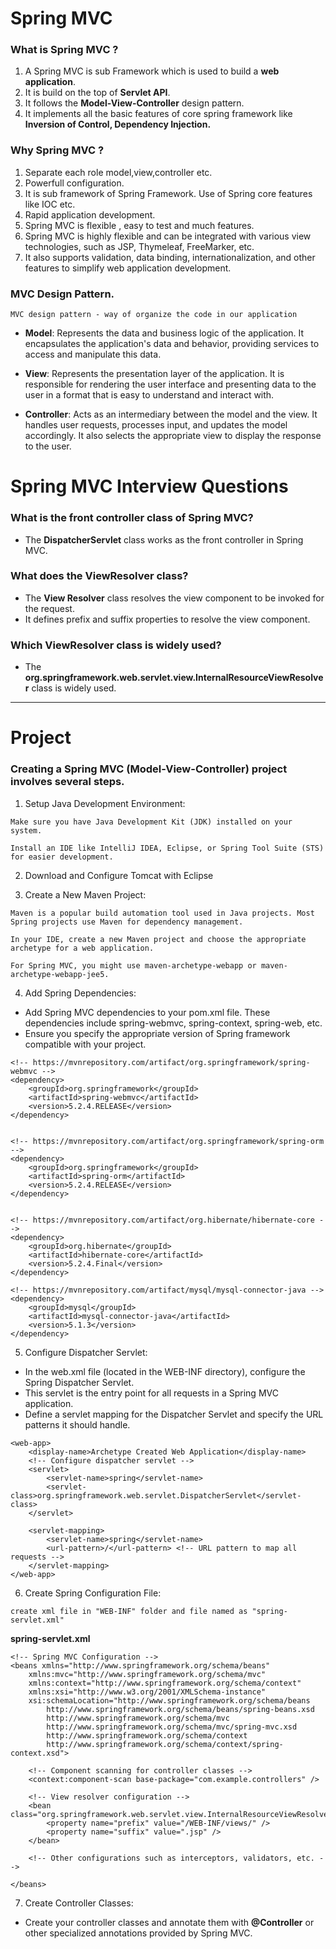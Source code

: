
# Spring MVC

### What is Spring MVC ?
1. A Spring MVC is sub Framework which is used to build a **web application**.
2. It is build on the top of **Servlet API**.
3. It follows the **Model-View-Controller** design pattern.
4. It implements all the basic features of core spring framework like **Inversion of Control, Dependency Injection.**

### Why Spring MVC ?
1. Separate each role model,view,controller etc.
2. Powerfull configuration.
3. It is sub framework of Spring Framework. Use of Spring core features like IOC etc.
4. Rapid application development.
5. Spring MVC is flexible , easy to test and much features.
6. Spring MVC is highly flexible and can be integrated with various view technologies, such as JSP, Thymeleaf, FreeMarker, etc. 
7. It also supports validation, data binding, internationalization, and other features to simplify web application development.

### MVC Design Pattern.
    MVC design pattern - way of organize the code in our application

- **Model**: Represents the data and business logic of the application. It encapsulates the application's data and behavior, providing services to access and manipulate this data.

- **View**: Represents the presentation layer of the application. It is responsible for rendering the user interface and presenting data to the user in a format that is easy to understand and interact with.

- **Controller**: Acts as an intermediary between the model and the view. It handles user requests, processes input, and updates the model accordingly. It also selects the appropriate view to display the response to the user.

# Spring MVC Interview Questions

### What is the front controller class of Spring MVC?
- The **DispatcherServlet** class works as the front controller in Spring MVC.

### What does the ViewResolver class?
- The **View Resolver** class resolves the view component to be invoked for the request.
- It defines prefix and suffix properties to resolve the view component.

### Which ViewResolver class is widely used?
- The **org.springframework.web.servlet.view.InternalResourceViewResolver** class is widely used.


---


# Project

### Creating a Spring MVC (Model-View-Controller) project involves several steps.

1. Setup Java Development Environment:
```
Make sure you have Java Development Kit (JDK) installed on your system.

Install an IDE like IntelliJ IDEA, Eclipse, or Spring Tool Suite (STS) for easier development.
```
2. Download and Configure Tomcat with Eclipse

3. Create a New Maven Project:

```
Maven is a popular build automation tool used in Java projects. Most Spring projects use Maven for dependency management.

In your IDE, create a new Maven project and choose the appropriate archetype for a web application.

For Spring MVC, you might use maven-archetype-webapp or maven-archetype-webapp-jee5.
```
4. Add Spring Dependencies:
- Add Spring MVC dependencies to your pom.xml file. These dependencies include spring-webmvc, spring-context, spring-web, etc.
- Ensure you specify the appropriate version of Spring framework compatible with your project.
```
<!-- https://mvnrepository.com/artifact/org.springframework/spring-webmvc -->
<dependency>
    <groupId>org.springframework</groupId>
    <artifactId>spring-webmvc</artifactId>
    <version>5.2.4.RELEASE</version>
</dependency>


<!-- https://mvnrepository.com/artifact/org.springframework/spring-orm -->
<dependency>
    <groupId>org.springframework</groupId>
    <artifactId>spring-orm</artifactId>
    <version>5.2.4.RELEASE</version>
</dependency>


<!-- https://mvnrepository.com/artifact/org.hibernate/hibernate-core -->
<dependency>
    <groupId>org.hibernate</groupId>
    <artifactId>hibernate-core</artifactId>
    <version>5.2.4.Final</version>
</dependency>

<!-- https://mvnrepository.com/artifact/mysql/mysql-connector-java -->
<dependency>
    <groupId>mysql</groupId>
    <artifactId>mysql-connector-java</artifactId>
    <version>5.1.3</version>
</dependency>

```
5. Configure Dispatcher Servlet:
- In the web.xml file (located in the WEB-INF directory), configure the Spring Dispatcher Servlet.
- This servlet is the entry point for all requests in a Spring MVC application.
- Define a servlet mapping for the Dispatcher Servlet and specify the URL patterns it should handle.
```
<web-app>
	<display-name>Archetype Created Web Application</display-name>
	<!-- Configure dispatcher servlet -->
	<servlet>
		<servlet-name>spring</servlet-name>
		<servlet-class>org.springframework.web.servlet.DispatcherServlet</servlet-class>
	</servlet>

	<servlet-mapping>
		<servlet-name>spring</servlet-name>
		<url-pattern>/</url-pattern> <!-- URL pattern to map all requests -->
	</servlet-mapping>
</web-app>
```
6. Create Spring Configuration File:
```
create xml file in "WEB-INF" folder and file named as "spring-servlet.xml"
```
**spring-servlet.xml**
```
<!-- Spring MVC Configuration -->
<beans xmlns="http://www.springframework.org/schema/beans"
    xmlns:mvc="http://www.springframework.org/schema/mvc"
    xmlns:context="http://www.springframework.org/schema/context"
    xmlns:xsi="http://www.w3.org/2001/XMLSchema-instance"
    xsi:schemaLocation="http://www.springframework.org/schema/beans
        http://www.springframework.org/schema/beans/spring-beans.xsd
        http://www.springframework.org/schema/mvc
        http://www.springframework.org/schema/mvc/spring-mvc.xsd
        http://www.springframework.org/schema/context
        http://www.springframework.org/schema/context/spring-context.xsd">

    <!-- Component scanning for controller classes -->
    <context:component-scan base-package="com.example.controllers" />

    <!-- View resolver configuration -->
    <bean class="org.springframework.web.servlet.view.InternalResourceViewResolver">
        <property name="prefix" value="/WEB-INF/views/" />
        <property name="suffix" value=".jsp" />
    </bean>

    <!-- Other configurations such as interceptors, validators, etc. -->

</beans>

```

7. Create Controller Classes:
- Create your controller classes and annotate them with **@Controller** or other specialized annotations provided by Spring MVC.




